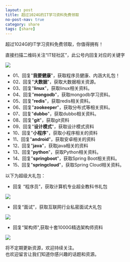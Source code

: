 ```yaml
---
layout: post
title: 超过1024G的IT学习资料免费领取
no-post-nav: true
category: share
tags: [share]
---
```


超过1024G的IT学习资料免费领取，你值得拥有！

直接扫描二维码关注“IT轻社区”，此公号内回复对应的关键字

![](https://ziyekudeng.github.io/assets/images/itmind.jpg)  


- 01、回复"**我要健康**"，获取程序员健康、内涵大礼包！  
- 02、回复"**大数据**"，获取大数据相关资源。    
- 03、回复"**linux**"，获取linux相关资料。    
- 04、回复"**mongodb**"，获取mongodb学习资料。    
- 05、回复"**redis**"，获取redis相关资料。  
- 06、回复"**zookeeper**"，获取分布式等相关资料。   
- 07、回复"**dubbo**"，获取dubbo相关资料。    
- 08、回复"**git**"，获取git资料     
- 09、回复"**设计模式**"，获取设计模式资料  
- 10、回复"**小程序**"，获取小程序相关的资料   
- 11、回复"**android**"，获取安卓相关的资料   
- 12、回复"**java**"，获取java相关的资料  
- 13、回复"**python**"，获取Python相关资料。  
- 14、回复"**springboot**"，获取Spring Boot相关资料。  
- 15、回复"**springcloud**"，获取Spring Cloud相关资料。  


以下为超级大礼包：

- 回复 “程序员”，获取计算机专业超全教科书礼包

![](https://ziyekudeng.github.io/assets/images/2017/book/programmer.jpeg)  


- 回复“面试”，获取互联网行业私密面试大礼包

![](https://ziyekudeng.github.io/assets/images/2017/book/Interview.jpg)  

- 回复“架构师",获取十套1000G精选架构师资料

![](https://ziyekudeng.github.io/assets/images/2017/book/architect.png)  


将不定期更新资源，欢迎持续关注。  
也欢迎留言让我们知道你感兴趣的话题和资源。